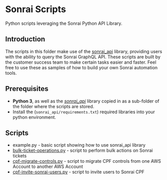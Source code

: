 # Sonrai Scripts

Python scripts leveraging the Sonrai Python API Library.  

## Introduction

The scripts in this folder make use of the [sonrai_api](../sonrai_api/README.md) library, providing users with the ability to query the Sonrai GraphQL API. These scripts are built by the customer success team to make certain tasks easier and faster. Feel free to use these as samples of how to build your own Sonrai automation tools.

## Prerequisites

 * **Python 3**, as well as the *[sonrai_api](../sonrai_api/README.md)* library copied in as a sub-folder of the folder where the scripts are stored.
 * Install the (`sonrai_api/requirements.txt`) required libraries into your python environment.

## Scripts

- example.py - basic script showing how to use sonrai_api library
- [bulk-ticket-operations.py](bulk-ticket-operations_README.md) - script to perform bulk actions on Sonrai tickets
- [cpf-migrate-controls.py](cpf-migrate-controls_README.md) - script to migrate CPF controls from one AWS Account to another AWS Account
- [cpf-invite-sonrai-users.py](cpf-invite-sonrai-users_README.md) - script to invite users to Sonrai CPF
